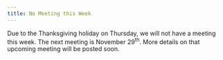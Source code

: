 ```yaml
---
title: No Meeting this Week
---
```

Due to the Thanksgiving holiday on Thursday, we will not have a meeting this week. The next meeting is November 29<sup>th</sup>. More details on that upcoming meeting will be posted soon.
